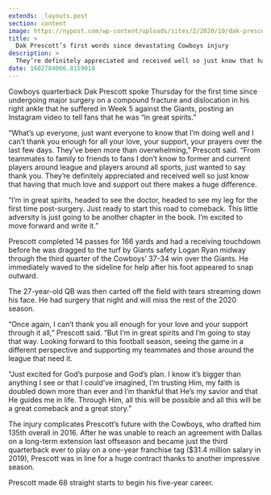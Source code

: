 ```yaml
--- 
extends: _layouts.post 
section: content 
image: https://nypost.com/wp-content/uploads/sites/2/2020/10/dak-prescott-ankle-injury-week-5-dallas-cowboys.jpg?quality=90&strip=all&w=1200 
title: > 
  Dak Prescott’s first words since devastating Cowboys injury 
description: > 
  They’re definitely appreciated and received well so just know that having that much love and support out there makes a huge difference.“I’m in great spirits, headed to see the doctor, headed to see my leg for the first time post-surgery.“Once again, I can’t thank you all enough for your love and your support through it all,” Prescott said.“But I’m in great spirits and I’m going to stay that way.Through Him, all this will be possible and all this will be a great comeback and a great story.”The injury complicates Prescott’s future with the Cowboys, who drafted him 135th overall in 2016. 
date: 1602784066.8159018 
--- 
```

Cowboys quarterback Dak Prescott spoke Thursday for the first time since undergoing major surgery on a compound fracture and dislocation in his right ankle that he suffered in Week 5 against the Giants, posting an Instagram video to tell fans that he was “in great spirits.”

“What’s up everyone, just want everyone to know that I’m doing well and I can’t thank you enough for all your love, your support, your prayers over the last few days. They’ve been more than overwhelming,” Prescott said. “From teammates to family to friends to fans I don’t know to former and current players around league and players around all sports, just wanted to say thank you. They’re definitely appreciated and received well so just know that having that much love and support out there makes a huge difference.

“I’m in great spirits, headed to see the doctor, headed to see my leg for the first time post-surgery. Just ready to start this road to comeback. This little adversity is just going to be another chapter in the book. I’m excited to move forward and write it.”

Prescott completed 14 passes for 166 yards and had a receiving touchdown before he was dragged to the turf by Giants safety Logan Ryan midway through the third quarter of the Cowboys’ 37-34 win over the Giants. He immediately waved to the sideline for help after his foot appeared to snap outward.

The 27-year-old QB was then carted off the field with tears streaming down his face. He had surgery that night and will miss the rest of the 2020 season.

“Once again, I can’t thank you all enough for your love and your support through it all,” Prescott said. “But I’m in great spirits and I’m going to stay that way. Looking forward to this football season, seeing the game in a different perspective and supporting my teammates and those around the league that need it.

“Just excited for God’s purpose and God’s plan. I know it’s bigger than anything I see or that I could’ve imagined, I’m trusting Him, my faith is doubled down more than ever and I’m thankful that He’s my savior and that He guides me in life. Through Him, all this will be possible and all this will be a great comeback and a great story.”

The injury complicates Prescott’s future with the Cowboys, who drafted him 135th overall in 2016. After he was unable to reach an agreement with Dallas on a long-term extension last offseason and became just the third quarterback ever to play on a one-year franchise tag ($31.4 million salary in 2019), Prescott was in line for a huge contract thanks to another impressive season.

Prescott made 68 straight starts to begin his five-year career.